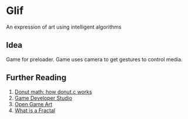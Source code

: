 # Glif

An expression of art using intelligent algorithms


## Idea

Game for preloader. Game uses camera to get gestures to control media.

## Further Reading

1. [Donut math: how donut.c works](https://www.a1k0n.net/2011/07/20/donut-math.html)
2. [Game Developer Studio](https://www.gamedeveloperstudio.com/index.php)
3. [Open Game Art](https://opengameart.org/)
4. [What is a Fractal](https://iternal.us/what-is-a-fractal/)
